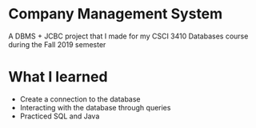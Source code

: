 # Company Management System
A DBMS + JCBC project that I made for my CSCI 3410 Databases course during the Fall 2019 semester

# What I learned 
- Create a connection to the database
- Interacting with the database through queries
- Practiced SQL and Java

